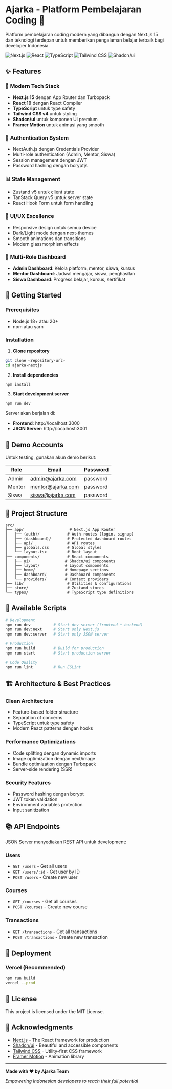 # Ajarka - Platform Pembelajaran Coding 🚀

Platform pembelajaran coding modern yang dibangun dengan Next.js 15 dan teknologi terdepan untuk memberikan pengalaman belajar terbaik bagi developer Indonesia.

![Next.js](https://img.shields.io/badge/Next.js-15.5.0-black)
![React](https://img.shields.io/badge/React-19.1.0-blue)
![TypeScript](https://img.shields.io/badge/TypeScript-5.0-blue)
![Tailwind CSS](https://img.shields.io/badge/Tailwind-4.0-06b6d4)
![Shadcn/ui](https://img.shields.io/badge/Shadcn/ui-Latest-black)

## ✨ Features

### 🎯 **Modern Tech Stack**
- **Next.js 15** dengan App Router dan Turbopack
- **React 19** dengan React Compiler
- **TypeScript** untuk type safety
- **Tailwind CSS v4** untuk styling
- **Shadcn/ui** untuk komponen UI premium
- **Framer Motion** untuk animasi yang smooth

### 🔐 **Authentication System**
- NextAuth.js dengan Credentials Provider
- Multi-role authentication (Admin, Mentor, Siswa)
- Session management dengan JWT
- Password hashing dengan bcryptjs

### 📊 **State Management**
- Zustand v5 untuk client state
- TanStack Query v5 untuk server state
- React Hook Form untuk form handling

### 🎨 **UI/UX Excellence**
- Responsive design untuk semua device
- Dark/Light mode dengan next-themes
- Smooth animations dan transitions
- Modern glassmorphism effects

### 👥 **Multi-Role Dashboard**
- **Admin Dashboard**: Kelola platform, mentor, siswa, kursus
- **Mentor Dashboard**: Jadwal mengajar, siswa, penghasilan
- **Siswa Dashboard**: Progress belajar, kursus, sertifikat

## 🚀 Getting Started

### Prerequisites
- Node.js 18+ atau 20+
- npm atau yarn

### Installation

1. **Clone repository**
```bash
git clone <repository-url>
cd ajarka-nextjs
```

2. **Install dependencies**
```bash
npm install
```

3. **Start development server**
```bash
npm run dev
```

Server akan berjalan di:
- **Frontend**: http://localhost:3000
- **JSON Server**: http://localhost:3001

## 👤 Demo Accounts

Untuk testing, gunakan akun demo berikut:

| Role | Email | Password |
|------|-------|----------|
| Admin | admin@ajarka.com | password |
| Mentor | mentor@ajarka.com | password |
| Siswa | siswa@ajarka.com | password |

## 📁 Project Structure

```
src/
├── app/                    # Next.js App Router
│   ├── (auth)/            # Auth routes (login, signup)
│   ├── (dashboard)/       # Protected dashboard routes
│   ├── api/               # API routes
│   ├── globals.css        # Global styles
│   └── layout.tsx         # Root layout
├── components/            # React components
│   ├── ui/               # Shadcn/ui components
│   ├── layout/           # Layout components
│   ├── home/             # Homepage sections
│   ├── dashboard/        # Dashboard components
│   └── providers/        # Context providers
├── lib/                   # Utilities & configurations
├── store/                 # Zustand stores
└── types/                 # TypeScript type definitions
```

## 🔧 Available Scripts

```bash
# Development
npm run dev          # Start dev server (frontend + backend)
npm run dev:next     # Start only Next.js
npm run dev:server   # Start only JSON server

# Production
npm run build        # Build for production
npm run start        # Start production server

# Code Quality
npm run lint         # Run ESLint
```

## 🏗️ Architecture & Best Practices

### **Clean Architecture**
- Feature-based folder structure
- Separation of concerns
- TypeScript untuk type safety
- Modern React patterns dengan hooks

### **Performance Optimizations**
- Code splitting dengan dynamic imports
- Image optimization dengan next/image
- Bundle optimization dengan Turbopack
- Server-side rendering (SSR)

### **Security Features**
- Password hashing dengan bcrypt
- JWT token validation
- Environment variables protection
- Input sanitization

## 📚 API Endpoints

JSON Server menyediakan REST API untuk development:

### Users
- `GET /users` - Get all users
- `GET /users/:id` - Get user by ID
- `POST /users` - Create new user

### Courses
- `GET /courses` - Get all courses
- `POST /courses` - Create new course

### Transactions
- `GET /transactions` - Get all transactions
- `POST /transactions` - Create new transaction

## 🚀 Deployment

### **Vercel (Recommended)**
```bash
npm run build
vercel --prod
```

## 📄 License

This project is licensed under the MIT License.

## 🙏 Acknowledgments

- [Next.js](https://nextjs.org/) - The React framework for production
- [Shadcn/ui](https://ui.shadcn.com/) - Beautiful and accessible components
- [Tailwind CSS](https://tailwindcss.com/) - Utility-first CSS framework
- [Framer Motion](https://www.framer.com/motion/) - Animation library

---

**Made with ❤️ by Ajarka Team**

*Empowering Indonesian developers to reach their full potential*
